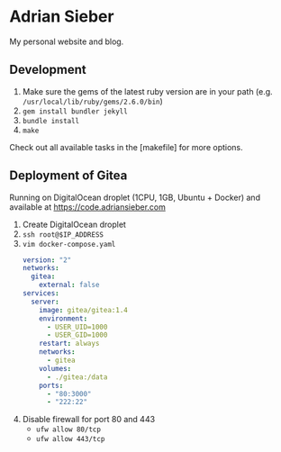 # Adrian Sieber

My personal website and blog.


## Development

1. Make sure the gems of the latest ruby version are in your path
    (e.g. `/usr/local/lib/ruby/gems/2.6.0/bin`)
1. `gem install bundler jekyll`
1. `bundle install`
1. `make`

Check out all available tasks in the [makefile] for more options.


## Deployment of Gitea

Running on DigitalOcean droplet (1CPU, 1GB, Ubuntu + Docker) and
available at <https://code.adriansieber.com>

1. Create DigitalOcean droplet
1. `ssh root@$IP_ADDRESS`
1. `vim docker-compose.yaml`
    ```yaml
    version: "2"
    networks:
      gitea:
        external: false
    services:
      server:
        image: gitea/gitea:1.4
        environment:
          - USER_UID=1000
          - USER_GID=1000
        restart: always
        networks:
          - gitea
        volumes:
          - ./gitea:/data
        ports:
          - "80:3000"
          - "222:22"
    ```
1. Disable firewall for port 80 and 443
    - `ufw allow 80/tcp`
    - `ufw allow 443/tcp`
